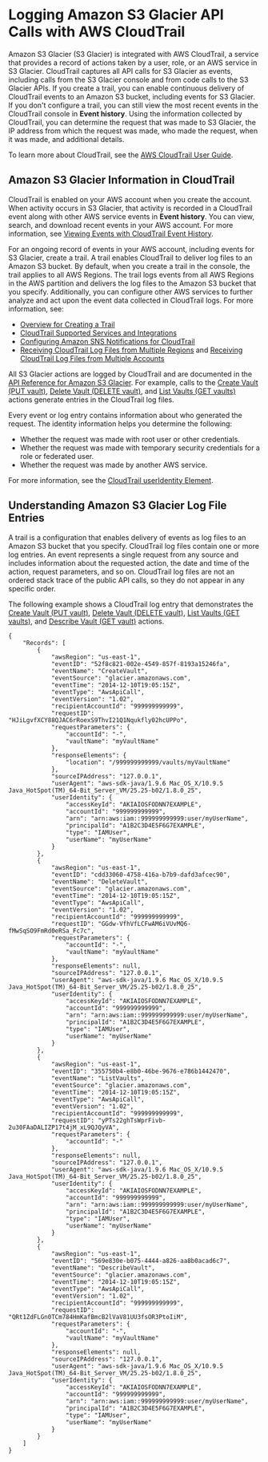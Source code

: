# Logging Amazon S3 Glacier API Calls with AWS CloudTrail<a name="audit-logging"></a>



Amazon S3 Glacier \(S3 Glacier\) is integrated with AWS CloudTrail, a service that provides a record of actions taken by a user, role, or an AWS service in S3 Glacier\. CloudTrail captures all API calls for S3 Glacier as events, including calls from the S3 Glacier console and from code calls to the S3 Glacier APIs\. If you create a trail, you can enable continuous delivery of CloudTrail events to an Amazon S3 bucket, including events for S3 Glacier\. If you don't configure a trail, you can still view the most recent events in the CloudTrail console in **Event history**\. Using the information collected by CloudTrail, you can determine the request that was made to S3 Glacier, the IP address from which the request was made, who made the request, when it was made, and additional details\. 

To learn more about CloudTrail, see the [AWS CloudTrail User Guide](https://docs.aws.amazon.com/awscloudtrail/latest/userguide/)\.

## Amazon S3 Glacier Information in CloudTrail<a name="service-name-info-in-cloudtrail"></a>

CloudTrail is enabled on your AWS account when you create the account\. When activity occurs in S3 Glacier, that activity is recorded in a CloudTrail event along with other AWS service events in **Event history**\. You can view, search, and download recent events in your AWS account\. For more information, see [Viewing Events with CloudTrail Event History](https://docs.aws.amazon.com/awscloudtrail/latest/userguide/view-cloudtrail-events.html)\. 

For an ongoing record of events in your AWS account, including events for S3 Glacier, create a trail\. A trail enables CloudTrail to deliver log files to an Amazon S3 bucket\. By default, when you create a trail in the console, the trail applies to all AWS Regions\. The trail logs events from all AWS Regions in the AWS partition and delivers the log files to the Amazon S3 bucket that you specify\. Additionally, you can configure other AWS services to further analyze and act upon the event data collected in CloudTrail logs\. For more information, see: 
+ [Overview for Creating a Trail](https://docs.aws.amazon.com/awscloudtrail/latest/userguide/cloudtrail-create-and-update-a-trail.html)
+ [CloudTrail Supported Services and Integrations](https://docs.aws.amazon.com/awscloudtrail/latest/userguide/cloudtrail-aws-service-specific-topics.html#cloudtrail-aws-service-specific-topics-integrations)
+ [Configuring Amazon SNS Notifications for CloudTrail](https://docs.aws.amazon.com/awscloudtrail/latest/userguide/getting_notifications_top_level.html)
+ [Receiving CloudTrail Log Files from Multiple Regions](https://docs.aws.amazon.com/awscloudtrail/latest/userguide/receive-cloudtrail-log-files-from-multiple-regions.html) and [Receiving CloudTrail Log Files from Multiple Accounts](https://docs.aws.amazon.com/awscloudtrail/latest/userguide/cloudtrail-receive-logs-from-multiple-accounts.html)

All S3 Glacier actions are logged by CloudTrail and are documented in the [API Reference for Amazon S3 Glacier](amazon-glacier-api.md)\. For example, calls to the [Create Vault \(PUT vault\)](api-vault-put.md), [Delete Vault \(DELETE vault\)](api-vault-delete.md), and [List Vaults \(GET vaults\)](api-vaults-get.md) actions generate entries in the CloudTrail log files\. 

Every event or log entry contains information about who generated the request\. The identity information helps you determine the following: 
+ Whether the request was made with root user or other credentials\.
+ Whether the request was made with temporary security credentials for a role or federated user\.
+ Whether the request was made by another AWS service\.

For more information, see the [CloudTrail userIdentity Element](https://docs.aws.amazon.com/awscloudtrail/latest/userguide/cloudtrail-event-reference-user-identity.html)\.

## Understanding Amazon S3 Glacier Log File Entries<a name="understanding-service-name-entries"></a>

A trail is a configuration that enables delivery of events as log files to an Amazon S3 bucket that you specify\. CloudTrail log files contain one or more log entries\. An event represents a single request from any source and includes information about the requested action, the date and time of the action, request parameters, and so on\. CloudTrail log files are not an ordered stack trace of the public API calls, so they do not appear in any specific order\. 

The following example shows a CloudTrail log entry that demonstrates the [Create Vault \(PUT vault\)](api-vault-put.md), [Delete Vault \(DELETE vault\)](api-vault-delete.md), [List Vaults \(GET vaults\)](api-vaults-get.md), and [Describe Vault \(GET vault\)](api-vault-get.md) actions\.

```
{
    "Records": [
        {
            "awsRegion": "us-east-1",
            "eventID": "52f8c821-002e-4549-857f-8193a15246fa",
            "eventName": "CreateVault",
            "eventSource": "glacier.amazonaws.com",
            "eventTime": "2014-12-10T19:05:15Z",
            "eventType": "AwsApiCall",
            "eventVersion": "1.02",
            "recipientAccountId": "999999999999",
            "requestID": "HJiLgvfXCY88QJAC6rRoexS9ThvI21Q1Nqukfly02hcUPPo",
            "requestParameters": {
                "accountId": "-",
                "vaultName": "myVaultName"
            },
            "responseElements": {
                "location": "/999999999999/vaults/myVaultName"
            },
            "sourceIPAddress": "127.0.0.1",
            "userAgent": "aws-sdk-java/1.9.6 Mac_OS_X/10.9.5 Java_HotSpot(TM)_64-Bit_Server_VM/25.25-b02/1.8.0_25",
            "userIdentity": {
                "accessKeyId": "AKIAIOSFODNN7EXAMPLE",
                "accountId": "999999999999",
                "arn": "arn:aws:iam::999999999999:user/myUserName",
                "principalId": "A1B2C3D4E5F6G7EXAMPLE",
                "type": "IAMUser",
                "userName": "myUserName"
            }
        },
        {
            "awsRegion": "us-east-1",
            "eventID": "cdd33060-4758-416a-b7b9-dafd3afcec90",
            "eventName": "DeleteVault",
            "eventSource": "glacier.amazonaws.com",
            "eventTime": "2014-12-10T19:05:15Z",
            "eventType": "AwsApiCall",
            "eventVersion": "1.02",
            "recipientAccountId": "999999999999",
            "requestID": "GGdw-VfhVfLCFwAM6iVUvMQ6-fMwSqSO9FmRd0eRSa_Fc7c",
            "requestParameters": {
                "accountId": "-",
                "vaultName": "myVaultName"
            },
            "responseElements": null,
            "sourceIPAddress": "127.0.0.1",
            "userAgent": "aws-sdk-java/1.9.6 Mac_OS_X/10.9.5 Java_HotSpot(TM)_64-Bit_Server_VM/25.25-b02/1.8.0_25",
            "userIdentity": {
                "accessKeyId": "AKIAIOSFODNN7EXAMPLE",
                "accountId": "999999999999",
                "arn": "arn:aws:iam::999999999999:user/myUserName",
                "principalId": "A1B2C3D4E5F6G7EXAMPLE",
                "type": "IAMUser",
                "userName": "myUserName"
            }
        },
        {
            "awsRegion": "us-east-1",
            "eventID": "355750b4-e8b0-46be-9676-e786b1442470",
            "eventName": "ListVaults",
            "eventSource": "glacier.amazonaws.com",
            "eventTime": "2014-12-10T19:05:15Z",
            "eventType": "AwsApiCall",
            "eventVersion": "1.02",
            "recipientAccountId": "999999999999",
            "requestID": "yPTs22ghTsWprFivb-2u30FAaDALIZP17t4jM_xL9QJQyVA",
            "requestParameters": {
                "accountId": "-"
            },
            "responseElements": null,
            "sourceIPAddress": "127.0.0.1",
            "userAgent": "aws-sdk-java/1.9.6 Mac_OS_X/10.9.5 Java_HotSpot(TM)_64-Bit_Server_VM/25.25-b02/1.8.0_25",
            "userIdentity": {
                "accessKeyId": "AKIAIOSFODNN7EXAMPLE",
                "accountId": "999999999999",
                "arn": "arn:aws:iam::999999999999:user/myUserName",
                "principalId": "A1B2C3D4E5F6G7EXAMPLE",
                "type": "IAMUser",
                "userName": "myUserName"
            }
        },
        {
            "awsRegion": "us-east-1",
            "eventID": "569e830e-b075-4444-a826-aa8b0acad6c7",
            "eventName": "DescribeVault",
            "eventSource": "glacier.amazonaws.com",
            "eventTime": "2014-12-10T19:05:15Z",
            "eventType": "AwsApiCall",
            "eventVersion": "1.02",
            "recipientAccountId": "999999999999",
            "requestID": "QRt1ZdFLGn0TCm784HmKafBmcB2lVaV81UU3fsOR3PtoIiM",
            "requestParameters": {
                "accountId": "-",
                "vaultName": "myVaultName"
            },
            "responseElements": null,
            "sourceIPAddress": "127.0.0.1",
            "userAgent": "aws-sdk-java/1.9.6 Mac_OS_X/10.9.5 Java_HotSpot(TM)_64-Bit_Server_VM/25.25-b02/1.8.0_25",
            "userIdentity": {
                "accessKeyId": "AKIAIOSFODNN7EXAMPLE",
                "accountId": "999999999999",
                "arn": "arn:aws:iam::999999999999:user/myUserName",
                "principalId": "A1B2C3D4E5F6G7EXAMPLE",
                "type": "IAMUser",
                "userName": "myUserName"
            }
        }
    ]
}
```